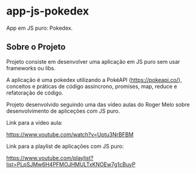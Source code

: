 # app-js-pokedex
App em JS puro: Pokedex.

## Sobre o Projeto
Projeto consiste em desenvolver uma aplicação em JS puro sem usar frameworks ou libs.


A aplicação é uma pokedex utilizando a PokéAPI (https://pokeapi.co/), conceitos e práticas de código assíncrono, promises, map, reduce e refatoração de código.


Projeto desenvolvido seguindo uma das vídeo aulas do Roger Melo sobre desenvolvimento de apliceções com JS puro.


Link para a vídeo aula:

https://www.youtube.com/watch?v=Uptu3NrBFBM


Link para a playlist de aplicações com JS puro:

https://www.youtube.com/playlist?list=PLpSJMw6H4PFMOJHMULTxKNOEw7g1cBuyP


